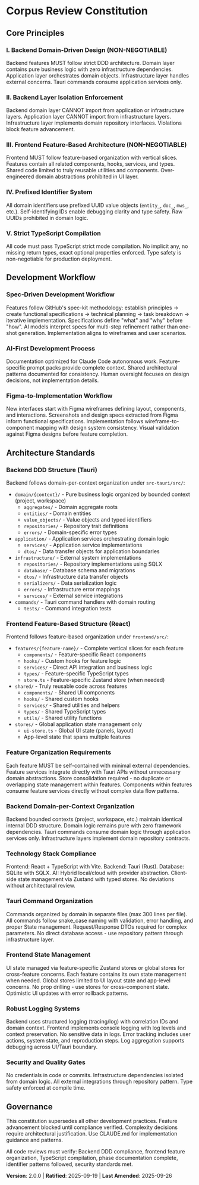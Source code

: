 <!--
SYNC IMPACT REPORT
===================
Version change: 1.1.0 → 2.0.0
Modified principles:
- Domain-Driven Design principle updated to apply only to backend (breaking change)
- Layer Isolation Enforcement updated to backend-only scope
- Frontend DDD Structure (React) section replaced with Feature-Based Frontend Structure
- Domain-per-Context Organization updated to backend-only
- Client-Side State Management updated for feature-based organization
Added sections:
- Frontend Feature-Based Architecture principle
- Feature Organization Requirements section
Removed sections: None
Templates requiring updates: ✅ All templates verified for consistency
Follow-up TODOs: None
Rationale: MAJOR bump due to breaking change in frontend architecture requirements - moving from DDD to feature-based structure
-->

# Corpus Review Constitution

## Core Principles

### I. Backend Domain-Driven Design (NON-NEGOTIABLE)

Backend features MUST follow strict DDD architecture. Domain layer contains pure business logic with zero infrastructure dependencies. Application layer orchestrates domain objects. Infrastructure layer handles external concerns. Tauri commands consume application services only.

### II. Backend Layer Isolation Enforcement

Backend domain layer CANNOT import from application or infrastructure layers. Application layer CANNOT import from infrastructure layers. Infrastructure layer implements domain repository interfaces. Violations block feature advancement.

### III. Frontend Feature-Based Architecture (NON-NEGOTIABLE)

Frontend MUST follow feature-based organization with vertical slices. Features contain all related components, hooks, services, and types. Shared code limited to truly reusable utilities and components. Over-engineered domain abstractions prohibited in UI layer.

### IV. Prefixed Identifier System

All domain identifiers use prefixed UUID value objects (`entity_`, `doc_`, `mws_`, etc.). Self-identifying IDs enable debugging clarity and type safety. Raw UUIDs prohibited in domain logic.

### V. Strict TypeScript Compilation

All code must pass TypeScript strict mode compilation. No implicit any, no missing return types, exact optional properties enforced. Type safety is non-negotiable for production deployment.

## Development Workflow

### Spec-Driven Development Workflow

Features follow GitHub's spec-kit methodology: establish principles → create functional specifications → technical planning → task breakdown → iterative implementation. Specifications define "what" and "why" before "how". AI models interpret specs for multi-step refinement rather than one-shot generation. Implementation aligns to wireframes and user scenarios.

### AI-First Development Process

Documentation optimized for Claude Code autonomous work. Feature-specific prompt packs provide complete context. Shared architectural patterns documented for consistency. Human oversight focuses on design decisions, not implementation details.

### Figma-to-Implementation Workflow

New interfaces start with Figma wireframes defining layout, components, and interactions. Screenshots and design specs extracted from Figma inform functional specifications. Implementation follows wireframe-to-component mapping with design system consistency. Visual validation against Figma designs before feature completion.

## Architecture Standards

### Backend DDD Structure (Tauri)

Backend follows domain-per-context organization under `src-tauri/src/`:

- `domain/{context}/` - Pure business logic organized by bounded context (project, workspace)
  - `aggregates/` - Domain aggregate roots
  - `entities/` - Domain entities
  - `value_objects/` - Value objects and typed identifiers
  - `repositories/` - Repository trait definitions
  - `errors/` - Domain-specific error types
- `application/` - Application services orchestrating domain logic
  - `services/` - Application service implementations
  - `dtos/` - Data transfer objects for application boundaries
- `infrastructure/` - External system implementations
  - `repositories/` - Repository implementations using SQLX
  - `database/` - Database schema and migrations
  - `dtos/` - Infrastructure data transfer objects
  - `serializers/` - Data serialization logic
  - `errors/` - Infrastructure error mappings
  - `services/` - External service integrations
- `commands/` - Tauri command handlers with domain routing
  - `tests/` - Command integration tests

### Frontend Feature-Based Structure (React)

Frontend follows feature-based organization under `frontend/src/`:

- `features/{feature-name}/` - Complete vertical slices for each feature
  - `components/` - Feature-specific React components
  - `hooks/` - Custom hooks for feature logic
  - `services/` - Direct API integration and business logic
  - `types/` - Feature-specific TypeScript types
  - `store.ts` - Feature-specific Zustand store (when needed)
- `shared/` - Truly reusable code across features
  - `components/` - Shared UI components
  - `hooks/` - Shared custom hooks
  - `services/` - Shared utilities and helpers
  - `types/` - Shared TypeScript types
  - `utils/` - Shared utility functions
- `stores/` - Global application state management only
  - `ui-store.ts` - Global UI state (panels, layout)
  - App-level state that spans multiple features

### Feature Organization Requirements

Each feature MUST be self-contained with minimal external dependencies. Feature services integrate directly with Tauri APIs without unnecessary domain abstractions. Store consolidation required - no duplicate or overlapping state management within features. Components within features consume feature services directly without complex data flow patterns.

### Backend Domain-per-Context Organization

Backend bounded contexts (project, workspace, etc.) maintain identical internal DDD structure. Domain logic remains pure with zero framework dependencies. Tauri commands consume domain logic through application services only. Infrastructure layers implement domain repository contracts.

### Technology Stack Compliance

Frontend: React + TypeScript with Vite. Backend: Tauri (Rust). Database: SQLite with SQLX. AI: Hybrid local/cloud with provider abstraction. Client-side state management via Zustand with typed stores. No deviations without architectural review.

### Tauri Command Organization

Commands organized by domain in separate files (max 300 lines per file). All commands follow snake_case naming with validation, error handling, and proper State management. Request/Response DTOs required for complex parameters. No direct database access - use repository pattern through infrastructure layer.

### Frontend State Management

UI state managed via feature-specific Zustand stores or global stores for cross-feature concerns. Each feature contains its own state management when needed. Global stores limited to UI layout state and app-level concerns. No prop drilling - use stores for cross-component state. Optimistic UI updates with error rollback patterns.

### Robust Logging Systems

Backend uses structured logging (tracing/log) with correlation IDs and domain context. Frontend implements console logging with log levels and context preservation. No sensitive data in logs. Error tracking includes user actions, system state, and reproduction steps. Log aggregation supports debugging across UI/Tauri boundary.

### Security and Quality Gates

No credentials in code or commits. Infrastructure dependencies isolated from domain logic. All external integrations through repository pattern. Type safety enforced at compile time.

## Governance

This constitution supersedes all other development practices. Feature advancement blocked until compliance verified. Complexity decisions require architectural justification. Use CLAUDE.md for implementation guidance and patterns.

All code reviews must verify: Backend DDD compliance, frontend feature organization, TypeScript compilation, phase documentation complete, identifier patterns followed, security standards met.

**Version**: 2.0.0 | **Ratified**: 2025-09-19 | **Last Amended**: 2025-09-26